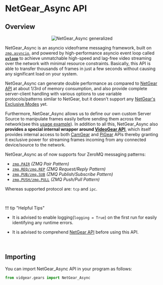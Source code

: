 <!--
===============================================
vidgear library source-code is deployed under the Apache 2.0 License:

Copyright (c) 2019-2020 Abhishek Thakur(@abhiTronix) <abhi.una12@gmail.com>

Licensed under the Apache License, Version 2.0 (the "License");
you may not use this file except in compliance with the License.
You may obtain a copy of the License at

   http://www.apache.org/licenses/LICENSE-2.0

Unless required by applicable law or agreed to in writing, software
distributed under the License is distributed on an "AS IS" BASIS,
WITHOUT WARRANTIES OR CONDITIONS OF ANY KIND, either express or implied.
See the License for the specific language governing permissions and
limitations under the License.
===============================================
-->

# NetGear_Async API 


## Overview

<p align="center">
  <img src="assets/images/zmq_asyncio.png" alt="NetGear_Async generalized" title="Designed by Abhishek Thakur(@abhiTronix), under CC-BY-NC-SA 4.0 License"/>
</p>

NetGear_Async is an asyncio videoframe messaging framework, built on [`zmq.asyncio`](https://pyzmq.readthedocs.io/en/latest/api/zmq.asyncio.html), and powered by high-performance asyncio event loop called [**`uvloop`**](https://github.com/MagicStack/uvloop) to achieve unmatchable high-speed and lag-free video streaming over the network with minimal resource constraints. Basically, this API is able to transfer thousands of frames in just a few seconds without causing any significant load on your system. 

NetGear_Async can generate double performance as compared to [NetGear API](/gears/netgear/overview/) at about 1/3rd of memory consumption, and also provide complete server-client handling with various options to use variable protocols/patterns similar to NetGear, but it doesn't support any [NetGear's Exclusive Modes](/gears/netgear/overview/#exclusive-modes) yet. 

Furthermore, NetGear_Async allows us to  define our own custom Server Source to manipulate frames easily before sending them across the network(see this [usage example](ue)). In addition to all this, NetGear_Async also **provides a special internal wrapper around [VideoGear API](https://github.com/abhiTronix/vidgear/wiki/VideoGear#videogear-api)**, which itself provides internal access to both [CamGear](/gears/camgear/overview/) and [PiGear](/gears/pigear/overview/) APIs thereby granting it exclusive power for streaming frames incoming from any connected device/source to the network.

NetGear_Async as of now supports four ZeroMQ messaging patterns:

- [`zmq.PAIR`](https://learning-0mq-with-pyzmq.readthedocs.io/en/latest/pyzmq/patterns/pair.html) _(ZMQ Pair Pattern)_
- [`zmq.REQ/zmq.REP`](https://learning-0mq-with-pyzmq.readthedocs.io/en/latest/pyzmq/patterns/client_server.html) _(ZMQ Request/Reply Pattern)_
- [`zmq.PUB/zmq.SUB`](https://learning-0mq-with-pyzmq.readthedocs.io/en/latest/pyzmq/patterns/pubsub.html) _(ZMQ Publish/Subscribe Pattern)_ 
- [`zmq.PUSH/zmq.PULL`](https://learning-0mq-with-pyzmq.readthedocs.io/en/latest/pyzmq/patterns/pushpull.html#push-pull) _(ZMQ Push/Pull Pattern)_

Whereas supported protocol are: `tcp` and `ipc`.


&nbsp; 


!!! tip "Helpful Tips"

  * It is advised to enable logging(`logging = True`) on the first run for easily identifying any runtime errors.

  * It is advised to comprehend [NetGear API](/gears/netgear/overview/) before using this API.


&nbsp; 

## Importing

You can import NetGear_Async API in your program as follows:

```python
from vidgear.gears import NetGear_Async
```

&nbsp; 